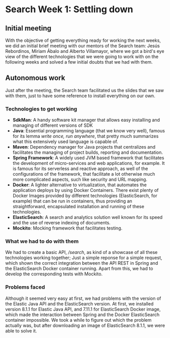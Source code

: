 # Search Week 1: Settling down

## Initial meeting
With the objective of getting everything ready for working the next weeks, we did an initial brief meeting with our mentors of the Search team: Jesús Rebordinos, Miriam Ábalo and Alberto Villamayor, where we got a bird's eye view of the different technologies that we were going to work with on the following weeks and solved a few initial doubts that we had with them.

## Autonomous work
Just after the meeting, the Search team facilitated us the slides that we saw with them, just to have some reference to install everything on our own.

### Technologies to get working
- **SdkMan**: A handy software kit manager that allows easy installing and managing of different versions of SDK
- **Java**: Essential programming language (that we know very well), famous for its lemma _write once, run anywhere_, that pretty much summarizes what this extensively used language is capable of.
- **Maven**: Dependency manager for Java projects that centralizes and facilitates the managing of project builds, reporting and documentation.
- **Spring Framework**: A widely used JVM based framework that facilitates the development of micro-services and web applications, for example. It is famous for its serverless and reactive approach, as well of the configurations of the framework, that facilitate a lot otherwise much more complicated aspects, such like security and URL mapping.
- **Docker**: A lighter alternative to virtualization, that automates the application deploys by using Docker Containers. There exist plenty of Docker Images provided by different technologies (ElasticSearch, for example) that can be run in containers, thus providing an straightforward, encapsulated installation and running of these technologies.
- **ElasticSearch**: A search and analytics solution well known for its speed and the use of reverse indexing of documents.
- **Mockito**: Mocking framework that facilitates testing.

### What we had to do with them
We had to create a basic API, _/search_, as kind of a showcase of all these technologies working together; Just a simple reponse for a simple request, which shown the correct integration between the API REST in Spring and the ElasticSearch Docker container running.
Apart from this, we had to develop the corresponding tests with Mockito.

### Problems faced
Although it seemed very easy at first, we had problems with the version of the Elastic Java API and the ElasticSearch version. At first, we installed version 8.1.1 for Elastic Java API, and 7.11.1 for ElasticSearch Docker image, which made the interaction between Spring and the Docker ElasticSearch container impossible. We took a while to figure out which the problem actually was, but after downloading an image of ElasticSearch 8.1.1, we were able to solve it.
